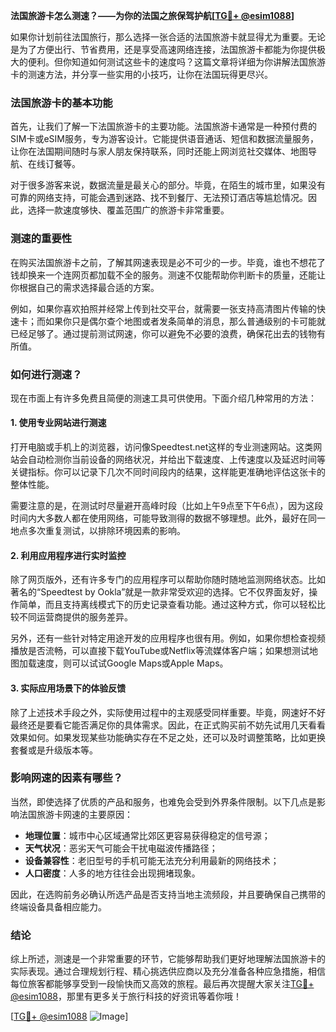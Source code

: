 **法国旅游卡怎么测速？——为你的法国之旅保驾护航[[TG💪+ @esim1088](https://t.me/s/esim1088)]**

如果你计划前往法国旅行，那么选择一张合适的法国旅游卡就显得尤为重要。无论是为了方便出行、节省费用，还是享受高速网络连接，法国旅游卡都能为你提供极大的便利。但你知道如何测试这些卡的速度吗？这篇文章将详细为你讲解法国旅游卡的测速方法，并分享一些实用的小技巧，让你在法国玩得更尽兴。

### 法国旅游卡的基本功能

首先，让我们了解一下法国旅游卡的主要功能。法国旅游卡通常是一种预付费的SIM卡或eSIM服务，专为游客设计。它能提供语音通话、短信和数据流量服务，让你在法国期间随时与家人朋友保持联系，同时还能上网浏览社交媒体、地图导航、在线订餐等。

对于很多游客来说，数据流量是最关心的部分。毕竟，在陌生的城市里，如果没有可靠的网络支持，可能会遇到迷路、找不到餐厅、无法预订酒店等尴尬情况。因此，选择一款速度够快、覆盖范围广的旅游卡非常重要。

### 测速的重要性

在购买法国旅游卡之前，了解其网速表现是必不可少的一步。毕竟，谁也不想花了钱却换来一个连网页都加载不全的服务。测速不仅能帮助你判断卡的质量，还能让你根据自己的需求选择最合适的方案。

例如，如果你喜欢拍照并经常上传到社交平台，就需要一张支持高清图片传输的快速卡；而如果你只是偶尔查个地图或者发条简单的消息，那么普通级别的卡可能就已经足够了。通过提前测试网速，你可以避免不必要的浪费，确保花出去的钱物有所值。

### 如何进行测速？

现在市面上有许多免费且简便的测速工具可供使用。下面介绍几种常用的方法：

#### 1. 使用专业网站进行测速

打开电脑或手机上的浏览器，访问像Speedtest.net这样的专业测速网站。这类网站会自动检测你当前设备的网络状况，并给出下载速度、上传速度以及延迟时间等关键指标。你可以记录下几次不同时间段内的结果，这样能更准确地评估这张卡的整体性能。

需要注意的是，在测试时尽量避开高峰时段（比如上午9点至下午6点），因为这段时间内大多数人都在使用网络，可能导致测得的数据不够理想。此外，最好在同一地点多次重复测试，以排除环境因素的影响。

#### 2. 利用应用程序进行实时监控

除了网页版外，还有许多专门的应用程序可以帮助你随时随地监测网络状态。比如著名的“Speedtest by Ookla”就是一款非常受欢迎的选择。它不仅界面友好，操作简单，而且支持离线模式下的历史记录查看功能。通过这种方式，你可以轻松比较不同运营商提供的服务差异。

另外，还有一些针对特定用途开发的应用程序也很有用。例如，如果你想检查视频播放是否流畅，可以直接下载YouTube或Netflix等流媒体客户端；如果想测试地图加载速度，则可以试试Google Maps或Apple Maps。

#### 3. 实际应用场景下的体验反馈

除了上述技术手段之外，实际使用过程中的主观感受同样重要。毕竟，网速好不好最终还是要看它能否满足你的具体需求。因此，在正式购买前不妨先试用几天看看效果如何。如果发现某些功能确实存在不足之处，还可以及时调整策略，比如更换套餐或是升级版本等。

### 影响网速的因素有哪些？

当然，即使选择了优质的产品和服务，也难免会受到外界条件限制。以下几点是影响法国旅游卡网速的主要原因：

- **地理位置**：城市中心区域通常比郊区更容易获得稳定的信号源；
- **天气状况**：恶劣天气可能会干扰电磁波传播路径；
- **设备兼容性**：老旧型号的手机可能无法充分利用最新的网络技术；
- **人口密度**：人多的地方往往会出现拥堵现象。

因此，在选购前务必确认所选产品是否支持当地主流频段，并且要确保自己携带的终端设备具备相应能力。

### 结论

综上所述，测速是一个非常重要的环节，它能够帮助我们更好地理解法国旅游卡的实际表现。通过合理规划行程、精心挑选供应商以及充分准备各种应急措施，相信每位旅客都能够享受到一段愉快而又高效的旅程。最后再次提醒大家关注[TG💪+ @esim1088](https://t.me/s/esim1088)，那里有更多关于旅行科技的好资讯等着你哦！

[[TG💪+ @esim1088](https://t.me/s/esim1088) ![Image](https://i.postimg.cc/4NQfJmqS/Snipaste-2025-05-13-00-14-12.png)]